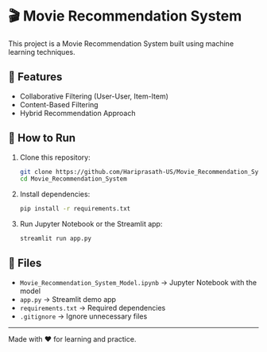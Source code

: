 # 🎬 Movie Recommendation System

This project is a Movie Recommendation System built using machine learning techniques.

## 📌 Features
- Collaborative Filtering (User-User, Item-Item)
- Content-Based Filtering
- Hybrid Recommendation Approach

## 🚀 How to Run
1. Clone this repository:
   ```bash
   git clone https://github.com/Hariprasath-US/Movie_Recommendation_System.git
   cd Movie_Recommendation_System
   ```
2. Install dependencies:
   ```bash
   pip install -r requirements.txt
   ```
3. Run Jupyter Notebook or the Streamlit app:
   ```bash
   streamlit run app.py
   ```

## 📂 Files
- `Movie_Recommendation_System_Model.ipynb` → Jupyter Notebook with the model
- `app.py` → Streamlit demo app
- `requirements.txt` → Required dependencies
- `.gitignore` → Ignore unnecessary files

---
Made with ❤️ for learning and practice.
